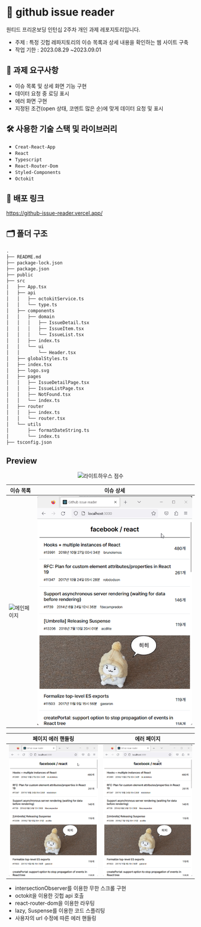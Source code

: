 # 🔎 github issue reader

원티드 프리온보딩 인턴십 2주차 개인 과제 레포지토리입니다.

- 주제 : 특정 깃헙 레파지토리의 이슈 목록과 상세 내용을 확인하는 웹 사이트 구축
- 작업 기한 : 2023.08.29 ~2023.09.01

## 📝 과제 요구사항

- 이슈 목록 및 상세 화면 기능 구현
- 데이터 요청 중 로딩 표시
- 에러 화면 구현
- 지정된 조건(open 상태, 코멘트 많은 순)에 맞게 데이터 요청 및 표시

## 🛠 사용한 기술 스택 및 라이브러리

- `Creat-React-App`
- `React`
- `Typescript`
- `React-Router-Dom`
- `Styled-Components`
- `Octokit`

## 🚀 배포 링크

https://github-issue-reader.vercel.app/

## 🗂️ 폴더 구조

```base
.
├── README.md
├── package-lock.json
├── package.json
├── public
├── src
│   ├── App.tsx
│   ├── api
│   │   ├── octokitService.ts
│   │   └── type.ts
│   ├── components
│   │   ├── domain
│   │   │   ├── IssueDetail.tsx
│   │   │   ├── IssueItem.tsx
│   │   │   └── IssueList.tsx
│   │   ├── index.ts
│   │   └── ui
│   │       └── Header.tsx
│   ├── globalStyles.ts
│   ├── index.tsx
│   ├── logo.svg
│   ├── pages
│   │   ├── IssueDetailPage.tsx
│   │   ├── IssueListPage.tsx
│   │   ├── NotFound.tsx
│   │   └── index.ts
│   ├── router
│   │   ├── index.ts
│   │   └── router.tsx
│   └── utils
│       ├── formatDateString.ts
│       └── index.ts
├── tsconfig.json
```

## Preview

<div style="text-align:center">

![라이트하우스 점수](https://cdn.discordapp.com/attachments/619875492820025356/1146390569787076719/image.png)

</div>

| 이슈 목록                        | 이슈 상세                            |
| -------------------------------- | ------------------------------------ |
| ![메인페이지](./assets/main.gif) | ![디테일페이지](./assets/detail.gif) |

| 페이지 에러 핸들링                | 에러 페이지                           |
| --------------------------------- | ------------------------------------- |
| ![무한스크롤](./assets/error.gif) | ![에러페이지](./assets/wrongPage.gif) |

- intersectionObserver를 이용한 무한 스크롤 구현
- octokit을 이용한 깃헙 api 호출
- react-router-dom을 이용한 라우팅
- lazy, Suspense를 이용한 코드 스플리팅
- 사용자의 url 수정에 따른 에러 핸들링
